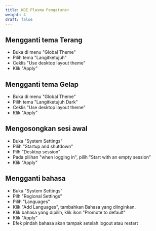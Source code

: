 ```yaml
---
title: KDE Plasma Pengaturan
weight: 4
draft: false
---
```


## Mengganti tema Terang

- Buka di menu "Global Theme"
- Pilih tema "Langitketujuh"
- Ceklis "Use desktop layout theme"
- Klik "Apply"

## Mengganti tema Gelap

- Buka di menu "Global Theme"
- Pilih tema "Langitketujuh Dark"
- Ceklis "Use desktop layout theme"
- Klik "Apply"

## Mengosongkan sesi awal

- Buka "System Settings"
- Pilih "Startup and shutdown"
- Pilh "Desktop session"
- Pada pilihan "when logging in", pilih "Start with an empty session"
- Klik "Apply"

## Mengganti bahasa

- Buka "System Settings"
- Pilh "Regional Settings"
- Pilih "Languages"
- Klik "Add Languages", tambahkan Bahasa yang diinginkan.
- Klik bahasa yang dipilih, klik ikon "Promote to default"
- Klik "Apply"
- Efek pindah bahasa akan tampak setelah logout atau restart
